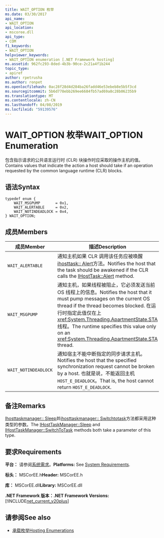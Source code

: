 ```yaml
---
title: WAIT_OPTION 枚举
ms.date: 03/30/2017
api_name:
- WAIT_OPTION
api_location:
- mscoree.dll
api_type:
- COM
f1_keywords:
- WAIT_OPTION
helpviewer_keywords:
- WAIT_OPTION enumeration [.NET Framework hosting]
ms.assetid: 962fc293-8ded-4b3b-90ce-2c21a4f1b244
topic_type:
- apiref
author: rpetrusha
ms.author: ronpet
ms.openlocfilehash: 0ac28f28d4d284ba26fadd46e53ebeb8e5b5f3cd
ms.sourcegitcommit: 5b6d778ebb269ee6684fb57ad69a8c28b06235b9
ms.translationtype: MT
ms.contentlocale: zh-CN
ms.lasthandoff: 04/08/2019
ms.locfileid: "59139576"
---
```

# <a name="waitoption-enumeration"></a><span data-ttu-id="b9053-102">WAIT_OPTION 枚举</span><span class="sxs-lookup"><span data-stu-id="b9053-102">WAIT_OPTION Enumeration</span></span>
<span data-ttu-id="b9053-103">包含指示请求的公共语言运行时 (CLR) 块操作时应采取的操作主机的值。</span><span class="sxs-lookup"><span data-stu-id="b9053-103">Contains values that indicate the action a host should take if an operation requested by the common language runtime (CLR) blocks.</span></span>  
  
## <a name="syntax"></a><span data-ttu-id="b9053-104">语法</span><span class="sxs-lookup"><span data-stu-id="b9053-104">Syntax</span></span>  
  
```  
typedef enum {  
    WAIT_MSGPUMP       = 0x1,  
    WAIT_ALERTABLE     = 0x2,  
    WAIT_NOTINDEADLOCK = 0x4,  
} WAIT_OPTION;  
```  
  
## <a name="members"></a><span data-ttu-id="b9053-105">成员</span><span class="sxs-lookup"><span data-stu-id="b9053-105">Members</span></span>  
  
|<span data-ttu-id="b9053-106">成员</span><span class="sxs-lookup"><span data-stu-id="b9053-106">Member</span></span>|<span data-ttu-id="b9053-107">描述</span><span class="sxs-lookup"><span data-stu-id="b9053-107">Description</span></span>|  
|------------|-----------------|  
|`WAIT_ALERTABLE`|<span data-ttu-id="b9053-108">通知主机如果 CLR 调用该任务应被唤醒[ihosttask:: Alert](../../../../docs/framework/unmanaged-api/hosting/ihosttask-alert-method.md)方法。</span><span class="sxs-lookup"><span data-stu-id="b9053-108">Notifies the host that the task should be awakened if the CLR calls the [IHostTask::Alert](../../../../docs/framework/unmanaged-api/hosting/ihosttask-alert-method.md) method.</span></span>|  
|`WAIT_MSGPUMP`|<span data-ttu-id="b9053-109">通知主机，如果线程被阻止，它必须发送当前 OS 线程上的信息。</span><span class="sxs-lookup"><span data-stu-id="b9053-109">Notifies the host that it must pump messages on the current OS thread if the thread becomes blocked.</span></span> <span data-ttu-id="b9053-110">在运行时指定此值仅在上<xref:System.Threading.ApartmentState.STA>线程。</span><span class="sxs-lookup"><span data-stu-id="b9053-110">The runtime specifies this value only on an <xref:System.Threading.ApartmentState.STA> thread.</span></span>|  
|`WAIT_NOTINDEADLOCK`|<span data-ttu-id="b9053-111">通知宿主不能中断指定的同步请求主机。</span><span class="sxs-lookup"><span data-stu-id="b9053-111">Notifies the host that the specified synchronization request cannot be broken by a host.</span></span> <span data-ttu-id="b9053-112">也就是说，不能返回主机`HOST_E_DEADLOCK`。</span><span class="sxs-lookup"><span data-stu-id="b9053-112">That is, the host cannot return `HOST_E_DEADLOCK`.</span></span>|  
  
## <a name="remarks"></a><span data-ttu-id="b9053-113">备注</span><span class="sxs-lookup"><span data-stu-id="b9053-113">Remarks</span></span>  
 <span data-ttu-id="b9053-114">[Ihosttaskmanager:: Sleep](../../../../docs/framework/unmanaged-api/hosting/ihosttaskmanager-sleep-method.md)并[ihosttaskmanager:: Switchtotask](../../../../docs/framework/unmanaged-api/hosting/ihosttaskmanager-switchtotask-method.md)方法都采用这种类型的参数。</span><span class="sxs-lookup"><span data-stu-id="b9053-114">The [IHostTaskManager::Sleep](../../../../docs/framework/unmanaged-api/hosting/ihosttaskmanager-sleep-method.md) and [IHostTaskManager::SwitchToTask](../../../../docs/framework/unmanaged-api/hosting/ihosttaskmanager-switchtotask-method.md) methods both take a parameter of this type.</span></span>  
  
## <a name="requirements"></a><span data-ttu-id="b9053-115">要求</span><span class="sxs-lookup"><span data-stu-id="b9053-115">Requirements</span></span>  
 <span data-ttu-id="b9053-116">**平台：** 请参阅[系统需求](../../../../docs/framework/get-started/system-requirements.md)。</span><span class="sxs-lookup"><span data-stu-id="b9053-116">**Platforms:** See [System Requirements](../../../../docs/framework/get-started/system-requirements.md).</span></span>  
  
 <span data-ttu-id="b9053-117">**标头：** MSCorEE.h</span><span class="sxs-lookup"><span data-stu-id="b9053-117">**Header:** MSCorEE.h</span></span>  
  
 <span data-ttu-id="b9053-118">**库：** MSCorEE.dll</span><span class="sxs-lookup"><span data-stu-id="b9053-118">**Library:** MSCorEE.dll</span></span>  
  
 **<span data-ttu-id="b9053-119">.NET Framework 版本：</span><span class="sxs-lookup"><span data-stu-id="b9053-119">.NET Framework Versions:</span></span>** [!INCLUDE[net_current_v20plus](../../../../includes/net-current-v20plus-md.md)]  
  
## <a name="see-also"></a><span data-ttu-id="b9053-120">请参阅</span><span class="sxs-lookup"><span data-stu-id="b9053-120">See also</span></span>

- [<span data-ttu-id="b9053-121">承载枚举</span><span class="sxs-lookup"><span data-stu-id="b9053-121">Hosting Enumerations</span></span>](../../../../docs/framework/unmanaged-api/hosting/hosting-enumerations.md)
